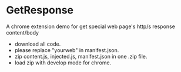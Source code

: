 # GetResponse

A chrome extension demo for get special web page's http/s response content/body

- download all code.         
- please replace "yourweb" in manifest.json.    
- zip content.js, injected.js, manifest.json in one .zip file.    
- load zip with develop mode for chrome.    